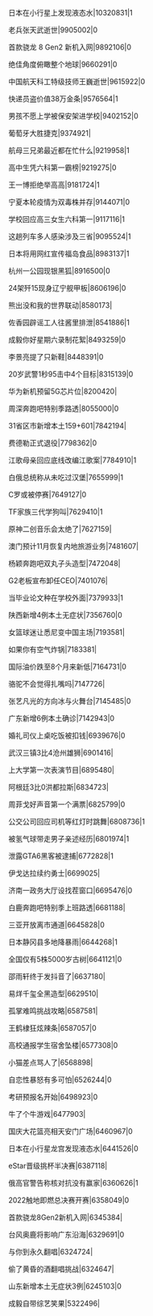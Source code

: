 日本在小行星上发现液态水|10320831|1

老兵张天武逝世|9905002|0

首款骁龙 8 Gen2 新机入网|9892106|0

绝佳角度俯瞰整个地球|9660291|0

中国航天科工特级技师王巍逝世|9615922|0

快递员盗价值38万金条|9576564|1

男孩不愿上学被保安架进学校|9402152|0

葡萄牙大胜捷克|9374921|

航母三兄弟最近都在忙什么|9219958|1

高中生凭六科第一霸榜|9219275|0

王一博拒绝举高高|9181724|1

宁夏本轮疫情为双毒株并存|9144071|0

学校回应高三女生六科第一|9117116|1

这趟列车多人感染涉及三省|9095524|1

日本将用网红宣传福岛食品|8983137|1

杭州一公园现银黑狐|8916500|0

24架歼15现身辽宁舰甲板|8606196|0

熊出没和我的世界联动|8580173|

佐香园辟谣工人往酱里排泄|8541886|1

成毅你好星期六录制花絮|8493259|0

李景亮提了只新鞋|8448391|0

20岁武警1秒95击中4个目标|8315139|0

华为新机预留5G芯片位|8200420|

周深奔跑吧特别季路透|8055000|0

31省区市新增本土159+601|7842194|

费德勒正式退役|7798362|0

江歌母亲回应底线改编江歌案|7784910|1

白俄总统称从未吃过汉堡|7655999|1

C罗或被停赛|7649127|0

TF家族三代学狗叫|7629410|1

原神二创音乐会太绝了|7627159|

澳门预计11月恢复内地旅游业务|7481607|

杨颖奔跑吧双丸子头造型|7472048|

G2老板宣布卸任CEO|7401076|

当毕业论文种在学校外面|7379933|1

陕西新增4例本土无症状|7356760|0

女篮球迷让悉尼变中国主场|7193581|

如果你有空气炸锅|7183381|

国际油价跌至8个月来新低|7164731|0

骆驼不会觉得扎嘴吗|7147726|

张艺凡光的方向冰与火舞台|7145485|0

广东新增6例本土确诊|7142943|0

婚礼司仪上桌吃饭被扣钱|6939676|0

武汉三镇3比4沧州雄狮|6901416|

上大学第一次表演节目|6895480|

阿根廷3比0洪都拉斯|6834723|

周菲戈好声音第一个满票|6825799|0

公交公司回应司机等红灯时跳舞|6808736|1

被氢气球带走男子亲述经历|6801974|1

泄露GTA6黑客被逮捕|6772828|1

伊戈达拉续约勇士|6699025|

济南一政务大厅设找茬窗口|6695476|0

白鹿奔跑吧特别季上班路透|6681188|

三亚开放离市通道|6645828|0

日本静冈县多地降暴雨|6644268|1

全国仅有5株5000岁古树|6641121|0

邵雨轩终于发抖音了|6637180|

易烊千玺全黑造型|6629510|

孤掌难鸣挑战攻略|6587581|

王鹤棣狂炫辣条|6587057|0

高校通报学生宿舍坠楼|6577308|0

小猫差点骂人了|6568898|

自恋性暴怒有多可怕|6526244|0

考研预报名开始|6498923|0

牛了个牛游戏|6477903|

国庆大花篮亮相天安门广场|6460967|0

日本在小行星龙宫发现液态水|6441526|0

eStar晋级挑杯半决赛|6387118|

俄高官警告称核对抗没有赢家|6360626|1

2022触地即燃总决赛开赛|6358049|0

首款骁龙8Gen2新机入网|6345384|

台风奥鹿将影响广东沿海|6329691|0

与你到永久翻唱|6324724|

偷了黄昏的酒翻唱挑战|6324647|

山东新增本土无症状3例|6245103|0

成毅自带综艺笑果|5322496|

